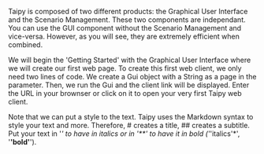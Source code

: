 Taipy is composed of two different products: the Graphical User Interface and the Scenario Management. These two components are independant. You can use the GUI component without the Scenario Management and vice-versa. However, as you will see, they are extremely efficient when combined.

We will begin the 'Getting Started' with the Graphical User Interface where we will create our first web page. To create this first web client, we only need two lines of code. We create a Gui object with a String as a page in the parameter. Then, we run the Gui and the client link will be displayed. Enter the URL in your brownser or click on it to open your very first Taipy web client.

Note that we can put a style to the text. Taipy uses the Markdown syntax to style your text and more. Therefore, # creates a title, ## creates a subtitle. Put your text in '*' to have in italics or in '**' to have it in bold ('*'italics'*', '**'bold'**').
